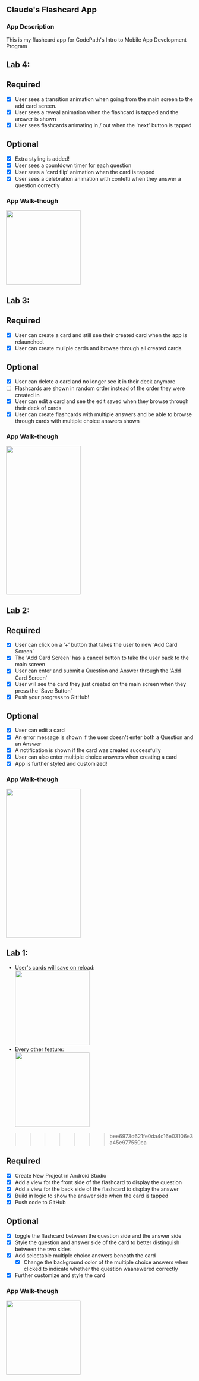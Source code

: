 ## Claude's Flashcard App

### App Description
This is my flashcard app for CodePath's Intro to Mobile App Development Program

## Lab 4:

## Required
- [x] User sees a transition animation when going from the main screen to the add card screen.
- [x] User sees a reveal animation when the flashcard is tapped and the answer is shown
- [x] User sees flashcards animating in / out when the 'next' button is tapped

## Optional
- [x] Extra styling is added!
- [x] User sees a countdown timer for each question
- [x] User sees a 'card flip' animation when the card is tapped
- [x] User sees a celebration animation with confetti when they answer a question correctly

### App Walk-though

<img src="YOUR_GIF_URL_HERE" width=200><br>

## Lab 3:

## Required
- [x] User can create a card and still see their created card when the app is relaunched.
- [x] User can create muliple cards and browse through all created cards

## Optional
- [x] User can delete a card and no longer see it in their deck anymore
- [ ] Flashcards are shown in random order instead of the order they were created in
- [x] User can edit a card and see the edit saved when they browse through their deck of cards
- [x] User can create flashcards with multiple answers and be able to browse through cards with multiple choice answers shown

### App Walk-though

<img src="http://g.recordit.co/tUUu72vxPd.gif" width="200" height="400" />

## Lab 2:

## Required
- [x] User can click on a ‘+’ button that takes the user to new ‘Add Card Screen’
- [x] The 'Add Card Screen' has a cancel button to take the user back to the main screen
- [x] User can enter and submit a Question and Answer through the 'Add Card Screen'
- [x] User will see the card they just created on the main screen when they press the 'Save Button'
- [x] Push your progress to GitHub!

## Optional
- [x] User can edit a card
- [x] An error message is shown if the user doesn't enter both a Question and an Answer
- [x] A notification is shown if the card was created successfully
- [x] User can also enter multiple choice answers when creating a card
- [x] App is further styled and customized!

### App Walk-though

<img src="http://g.recordit.co/dIeCzUc3YQ.gif" width="200" height="400" />

## Lab 1:

- User's cards will save on reload:<br>
<img src="http://g.recordit.co/UBt59tUXdo.gif" width=200><br>
- Every other feature:<br>
<img src="http://g.recordit.co/bunX1Iei9S.gif" width=200><br>
>>>>>>> bee6973d621fe0da4c16e03106e3a45e977550ca

## Required
- [x] Create New Project in Android Studio
- [x] Add a view for the front side of the flashcard to display the question
- [x] Add a view for the back side of the flashcard to display the answer
- [x] Build in logic to show the answer side when the card is tapped
- [x] Push code to GitHub
## Optional
- [x] toggle the flashcard between the question side and the answer side
- [x] Style the question and answer side of the card to better distinguish between the two sides
- [x] Add selectable multiple choice answers beneath the card
   - [x] Change the background color of the multiple choice answers when clicked to indicate whether the question waanswered correctly
- [x] Further customize and style the card

### App Walk-though

<img src="http://g.recordit.co/bunX1Iei9S.gif" width=200><br>

